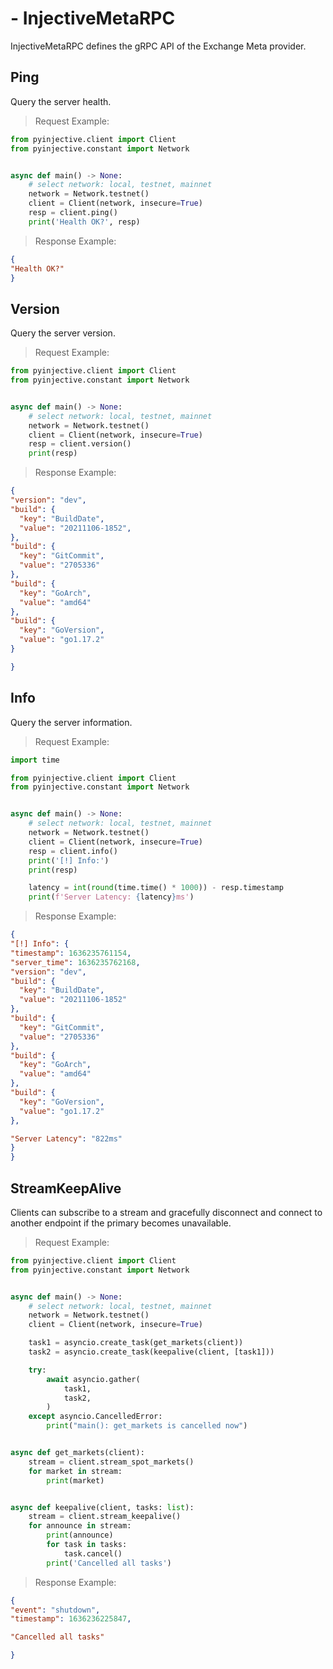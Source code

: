 # - InjectiveMetaRPC
InjectiveMetaRPC defines the gRPC API of the Exchange Meta provider.

## Ping

Query the server health.


> Request Example:

``` python
from pyinjective.client import Client
from pyinjective.constant import Network


async def main() -> None:
    # select network: local, testnet, mainnet
    network = Network.testnet()
    client = Client(network, insecure=True)
    resp = client.ping()
    print('Health OK?', resp)
```

> Response Example:

``` json
{
"Health OK?"
}
```


## Version

Query the server version.

> Request Example:

``` python
from pyinjective.client import Client
from pyinjective.constant import Network


async def main() -> None:
    # select network: local, testnet, mainnet
    network = Network.testnet()
    client = Client(network, insecure=True)
    resp = client.version()
    print(resp)
```

> Response Example:

``` json
{
"version": "dev",
"build": {
  "key": "BuildDate",
  "value": "20211106-1852",
},
"build": {
  "key": "GitCommit",
  "value": "2705336"
},
"build": {
  "key": "GoArch",
  "value": "amd64"
},
"build": {
  "key": "GoVersion",
  "value": "go1.17.2"
}

}
```

## Info

Query the server information.

> Request Example:

``` python
import time

from pyinjective.client import Client
from pyinjective.constant import Network


async def main() -> None:
    # select network: local, testnet, mainnet
    network = Network.testnet()
    client = Client(network, insecure=True)
    resp = client.info()
    print('[!] Info:')
    print(resp)

    latency = int(round(time.time() * 1000)) - resp.timestamp
    print(f'Server Latency: {latency}ms')
```

> Response Example:

``` json
{
"[!] Info": {
"timestamp": 1636235761154,
"server_time": 1636235762168,
"version": "dev",
"build": {
  "key": "BuildDate",
  "value": "20211106-1852"
},
"build": {
  "key": "GitCommit",
  "value": "2705336"
},
"build": {
  "key": "GoArch",
  "value": "amd64"
},
"build": {
  "key": "GoVersion",
  "value": "go1.17.2"
},

"Server Latency": "822ms"
}
}
```

## StreamKeepAlive

Clients can subscribe to a stream and gracefully disconnect and connect to another endpoint if the primary becomes unavailable.

> Request Example:

``` python
from pyinjective.client import Client
from pyinjective.constant import Network


async def main() -> None:
    # select network: local, testnet, mainnet
    network = Network.testnet()
    client = Client(network, insecure=True)

    task1 = asyncio.create_task(get_markets(client))
    task2 = asyncio.create_task(keepalive(client, [task1]))

    try:
        await asyncio.gather(
            task1,
            task2,
        )
    except asyncio.CancelledError:
        print("main(): get_markets is cancelled now")


async def get_markets(client):
    stream = client.stream_spot_markets()
    for market in stream:
        print(market)


async def keepalive(client, tasks: list):
    stream = client.stream_keepalive()
    for announce in stream:
        print(announce)
        for task in tasks:
            task.cancel()
        print('Cancelled all tasks')
```

> Response Example:

``` json
{
"event": "shutdown",
"timestamp": 1636236225847,

"Cancelled all tasks"

}
```